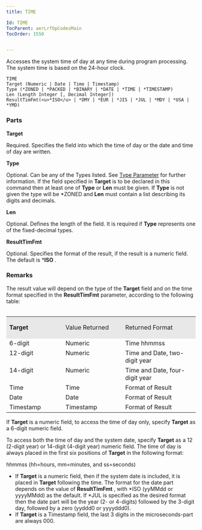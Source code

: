 ```yaml
---
title: TIME

Id: TIME
TocParent: aerLrfOpCodesMain
TocOrder: 1550


---
```


Accesses the system time of day at any time during program processing. The system time is based on the 24-hour clock. 

```
TIME
Target (Numeric | Date | Time | Timestamp)
Type (*ZONED | *PACKED | *BINARY | *DATE | *TIME | *TIMESTAMP)
Len (Length Integer [, Decimal Integer])
ResultTimFmt(<u>*ISO</u> | *DMY | *EUR | *JIS | *JUL | *MDY | *USA | *YMD) 
```

### Parts

**Target** 

Required. Specifies the field into which the time of day or the date and time of day are written.


**Type** 

Optional. Can be any of the Types listed. See [Type Parameter](Type_Parameter.html) for further information. If the field specified in **Target** is to be declared in this command then at least one of **Type** or **Len** must be given. If **Type** is not given the type will be *ZONED and **Len** must contain a list describing its digits and decimals.


**Len** 

Optional. Defines the length of the field. It is required if **Type** represents one of the fixed-decimal types.


**ResultTimFmt** 

Optional. Specifies the format of the result, if the result is a numeric field. The default is ***ISO** .


### Remarks
The result value will depend on the type of the **Target** field and on the time format specified in the **ResultTimFmt** parameter, according to the following table: 

<table id="Table2" style="WIDTH: 100%; border-spacing: 0px; x-cell-content-align: top" cellspacing="0" width="100%" x-use-null-cells="x-use-null-cells"> <colgroup span="1" /> </table> <table> <col span="1" style="WIDTH: 29.68%" /> <col span="1" style="WIDTH: 31.54%" /> <col span="1" style="WIDTH: 38.77%" /> <tr valign="top" style="x-cell-content-align: top"> <td colspan="1" rowspan="1" width="29.68%" bgcolor="#e8e8e8" height="34"> <p style="FONT-WEIGHT: bold; MARGIN-BOTTOM: 4pt"> <font> Target 
</td>
        <td colspan="1" rowspan="1" width="31.54%" bgcolor="#e8e8e8" height="34">

<font> Value Returned 
</td>
        <td colspan="1" rowspan="1" width="38.77%" bgcolor="#e8e8e8" height="34">

<font> Returned Format 
</td>
        </tr>
        <tr valign="top" style="x-cell-content-align: top">
            <td colspan="1" rowspan="1" width="29.68%">
                <font>6-digit </td>
            <td colspan="1" rowspan="1" width="31.54%">
                <font>Numeric </td>
            <td colspan="1" rowspan="1" width="38.77%">
                <font>Time hhmmss </td>
        </tr>
        <tr valign="top" style="x-cell-content-align: top">
            <td colspan="1" rowspan="1" width="29.68%">
                <font>12-digit </td>
            <td colspan="1" rowspan="1" width="31.54%">
                <font>Numeric </td>
            <td colspan="1" rowspan="1" width="38.77%">
                <font>Time and Date, two-digit year </td>
        </tr>
        <tr valign="top" style="x-cell-content-align: top">
            <td colspan="1" rowspan="1" width="29.68%">
                <font>14-digit </td>
            <td colspan="1" rowspan="1" width="31.54%">
                <font>Numeric </td>
            <td colspan="1" rowspan="1" width="38.77%">
                <font>Time and Date, four-digit year </td>
        </tr>
        <tr valign="top" style="x-cell-content-align: top">
            <td colspan="1" rowspan="1" width="29.68%">
                <font>Time </td>
            <td colspan="1" rowspan="1" width="31.54%">
                <font>Time </td>
            <td colspan="1" rowspan="1" width="38.77%">
                <font>Format of Result </td>
        </tr>
        <tr valign="top" style="x-cell-content-align: top">
            <td colspan="1" rowspan="1" width="29.68%">
                <font>Date </td>
            <td colspan="1" rowspan="1" width="31.54%">
                <font>Date </td>
            <td colspan="1" rowspan="1" width="38.77%">
                <font>Format of Result </td>
        </tr>
        <tr valign="top" style="x-cell-content-align: top">
            <td colspan="1" rowspan="1" width="29.68%">
                <font>Timestamp </td>
            <td colspan="1" rowspan="1" width="31.54%">
                <font>Timestamp </td>
            <td colspan="1" rowspan="1" width="38.77%">
                <font>Format of Result </td>
        </tr>
</table>
        

If **Target** is a numeric field, to access the time of day only, specify **Target** as a 6-digit numeric field. 

To access both the time of day and the system date, specify **Target** as a 12 (2-digit year) or 14-digit (4-digit year) numeric field. The time of day is always placed in the first six positions of **Target** in the following format: 

hhmmss (hh=hours, mm=minutes, and ss=seconds)

- If **Target** is a numeric field, then if the system date is included, it is placed in **Target** following the time. The format for the date part depends on the value of **ResultTimFmt** , with *ISO (yyMMdd or yyyyMMdd) as the default. If *JUL is specified as the desired format then the date part will be the year (2- or 4-digits) followed by the 3-digit day, followed by a zero (yyddd0 or yyyyddd0).
- If **Target** is a Timestamp field, the last 3 digits in the microseconds-part are always 000.

